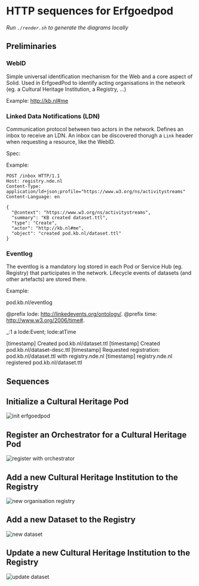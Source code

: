 # HTTP sequences for Erfgoedpod

_Run `./render.sh` to generate the diagrams locally_

## Preliminaries

### WebID

Simple universal identification mechanism for the Web and a core aspect of Solid. Used in ErfgoedPod to identify acting organisations in the network (eg. a Cultural Heritage Institution, a Registry, ...) 

Example: http://kb.nl#me

### Linked Data Notifications (LDN)

Communication protocol between two actors in the network. Defines an inbox to receive an LDN. An inbox can be discovered thorugh a `Link` header when requesting a resource, like the WebID. 

Spec: [](https://www.w3.org/TR/ldn/) 

Example:

``` http
POST /inbox HTTP/1.1
Host: registry.nde.nl
Content-Type: application/ld+json;profile="https://www.w3.org/ns/activitystreams"
Content-Language: en

{
  "@context": "https://www.w3.org/ns/activitystreams",
  "summary": "KB created dataset.ttl",
  "type": "Create",
  "actor": "http://kb.nl#me",
  "object": "created pod.kb.nl/dataset.ttl"
}

```

### Eventlog

The eventlog is a mandatory log stored in each Pod or Service Hub (eg. Registry) that participates in the network. Lifecycle events of datasets (and other artefacts) are stored there.

Example:

pod.kb.nl/eventlog

@prefix lode: <http://linkedevents.org/ontology/>.
@prefix time: <http://www.w3.org/2006/time#>.

_:1 a lode:Event;
    lode:atTime 

[timestamp] Created pod.kb.nl/dataset.ttl
[timestamp] Created pod.kb.nl/dataset-desc.ttl
[timestamp] Requested registration: pod.kb.nl/dataset.ttl with registry.nde.nl
[timestamp] registry.nde.nl registered pod.kb.nl/dataset.ttl

## Sequences

## Initialize a Cultural Heritage Pod

![init erfgoedpod](http://www.plantuml.com/plantuml/proxy?src=https://raw.githubusercontent.com/mielvds/erfgoedpod-sequences/main/init-erfgoedpod.puml)

## Register an Orchestrator for a Cultural Heritage Pod

![register with orchestrator](http://www.plantuml.com/plantuml/proxy?src=https://raw.githubusercontent.com/mielvds/erfgoedpod-sequences/main/register-with-orchestrator.puml)

## Add a new Cultural Heritage Institution to the Registry

![new organisation registry](http://www.plantuml.com/plantuml/proxy?src=https://raw.githubusercontent.com/mielvds/erfgoedpod-sequences/main/new-organisation-registry.puml)

## Add a new Dataset to the Registry

![new dataset](http://www.plantuml.com/plantuml/proxy?src=https://raw.githubusercontent.com/mielvds/erfgoedpod-sequences/main/new-dataset.puml)

## Update a new Cultural Heritage Institution to the Registry

![update dataset](http://www.plantuml.com/plantuml/proxy?src=https://raw.githubusercontent.com/mielvds/erfgoedpod-sequences/main/update-dataset.puml)